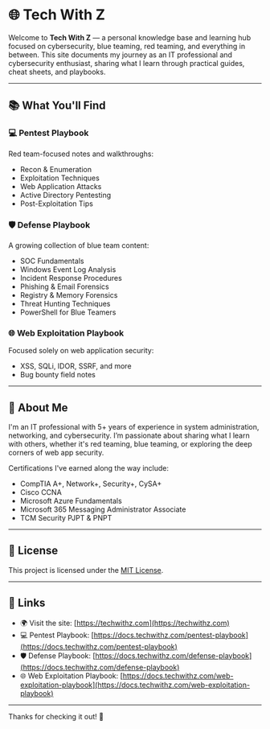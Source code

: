 # 🌐 Tech With Z

Welcome to **Tech With Z** — a personal knowledge base and learning hub focused on cybersecurity, blue teaming, red teaming, and everything in between. This site documents my journey as an IT professional and cybersecurity enthusiast, sharing what I learn through practical guides, cheat sheets, and playbooks.

---

## 📚 What You'll Find

### 💻 Pentest Playbook
Red team-focused notes and walkthroughs:
- Recon & Enumeration
- Exploitation Techniques
- Web Application Attacks
- Active Directory Pentesting
- Post-Exploitation Tips

### 🛡️ Defense Playbook
A growing collection of blue team content:
- SOC Fundamentals
- Windows Event Log Analysis
- Incident Response Procedures
- Phishing & Email Forensics
- Registry & Memory Forensics
- Threat Hunting Techniques
- PowerShell for Blue Teamers

### 🌐 Web Exploitation Playbook
Focused solely on web application security:
- XSS, SQLi, IDOR, SSRF, and more
- Bug bounty field notes

---

## 👤 About Me

I'm an IT professional with 5+ years of experience in system administration, networking, and cybersecurity. I’m passionate about sharing what I learn with others, whether it's red teaming, blue teaming, or exploring the deep corners of web app security.

Certifications I've earned along the way include:
- CompTIA A+, Network+, Security+, CySA+
- Cisco CCNA
- Microsoft Azure Fundamentals
- Microsoft 365 Messaging Administrator Associate
- TCM Security PJPT & PNPT

---

## 📄 License

This project is licensed under the [MIT License](LICENSE).

---

## 🔗 Links

- 🌍 Visit the site: [https://techwithz.com](https://techwithz.com)
- 💻 Pentest Playbook: [https://docs.techwithz.com/pentest-playbook](https://docs.techwithz.com/pentest-playbook)
- 🛡️ Defense Playbook: [https://docs.techwithz.com/defense-playbook](https://docs.techwithz.com/defense-playbook)
- 🌐 Web Exploitation Playbook: [https://docs.techwithz.com/web-exploitation-playbook](https://docs.techwithz.com/web-exploitation-playbook)

---

Thanks for checking it out! 🙌
